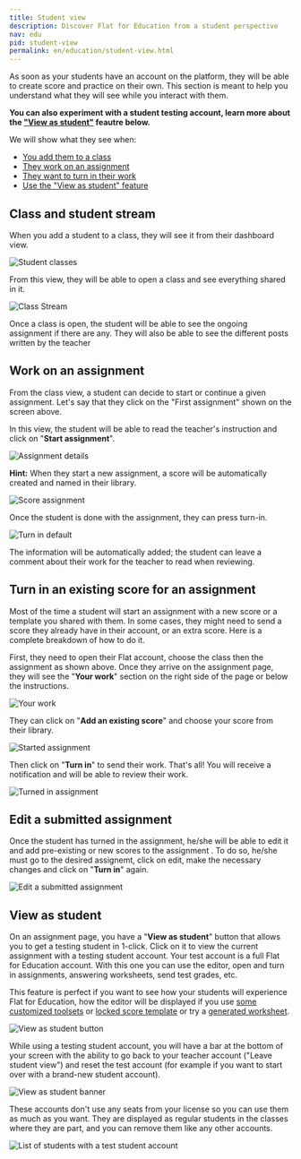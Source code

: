 ```yaml
---
title: Student view
description: Discover Flat for Education from a student perspective
nav: edu
pid: student-view
permalink: en/education/student-view.html
---
```


As soon as your students have an account on the platform, they will be able to create score and practice on their own. This section is meant to help you understand what they will see while you interact with them.

**You can also experiment with a student testing account, learn more about the ["View as student"](#view-as-student) feautre below.**

We will show what they see when:

* [You add them to a class](#class-and-student-stream)
* [They work on an assignment](#work-on-an-assignment)
* [They want to turn in their work](#turn-in-an-existing-score-for-an-assignment)
* [Use the "View as student" feature](#view-as-student)

## Class and student stream

When you add a student to a class, they will see it from their dashboard view.

![Student classes](/help/assets/img/edu/class-student-list.png)

From this view, they will be able to open a class and see everything shared in it.

![Class Stream](/help/assets/img/edu/class-student-stream.png)

Once a class is open, the student will be able to see the ongoing assignment if there are any. 
They will also be able to see the different posts written by the teacher

## Work on an assignment

From the class view, a student can decide to start or continue a given assignment.
Let's say that they click on the "First assignment" shown on the screen above.

In this view, the student will be able to read the teacher's instruction and click on "**Start assignment**".

![Assignment details](/help/assets/img/edu/class-student-assignment-view.png)

**Hint:** When they start a new assignment, a score will be automatically created and named in their library.

![Score assignment](/help/assets/img/edu/class-student-editor-template.png)

Once the student is done with the assignment, they can press turn-in.

![Turn in default](/help/assets/img/edu/class-student-editor-turnin-default.png)

The information will be automatically added; the student can leave a comment about their work for the teacher to read when reviewing.

## Turn in an existing score for an assignment

Most of the time a student will start an assignment with a new score or a template you shared with them.
In some cases, they might need to send a score they already have in their account, or an extra score.
Here is a complete breakdown of how to do it.

First, they need to open their Flat account, choose the class then the assignment as shown above.
Once they arrive on the assignment page, they will see the "**Your work**" section on the right side of the page or below the instructions.

![Your work](/help/assets/img/edu/class-student-your-work-template-default.png)

They can click on "**Add an existing score**" and choose your score from their library.

![Started assignment](/help/assets/img/edu/class-student-your-work-template-started.png)

Then click on "**Turn in**" to send their work. That's all! You will receive a notification and will be able to review their work.

![Turned in assignment](/help/assets/img/edu/class-student-your-work-template-turned-in.png)

## Edit a submitted assignment 

Once the student has turned in the assignment, he/she will be able to edit it and add pre-existing or new scores to the assignment . To do so, he/she must go to the desired assignemt, click on edit, make the necessary changes and click on "**Turn in**" again. 

![Edit a submitted assignment](/help/assets/img/edu/student-edit-assignment.gif)


## View as student

On an assignment page, you have a "**View as student**" button that allows you to get a testing student in 1-click. Click on it to view the current assignment with a testing student account. Your test account is a full Flat for Education account. With this one you can use the editor, open and turn in assignments, answering worksheets, send test grades, etc.

This feature is perfect if you want to see how your students will experience Flat for Education, how the editor will be displayed if you use [some customized toolsets](/help/en/education/toolset.html) or [locked score template](/help/en/education/templates.html#locking-template) or try a [generated worksheet](/help/en/education/worksheet.html).

![View as student button](/help/assets/img/edu/view-as-student-btn.png)

While using a testing student account, you will have a bar at the bottom of your screen with the ability to go back to your teacher account ("Leave student view") and reset the test account (for example if you want to start over with a brand-new student account).

![View as student banner](/help/assets/img/edu/view-as-student-banner.png)

These accounts don't use any seats from your license so you can use them as much as you want. They are displayed as regular students in the classes where they are part, and you can remove them like any other accounts.

![List of students with a test student account](/help/assets/img/edu/view-as-students-list-students.png)
